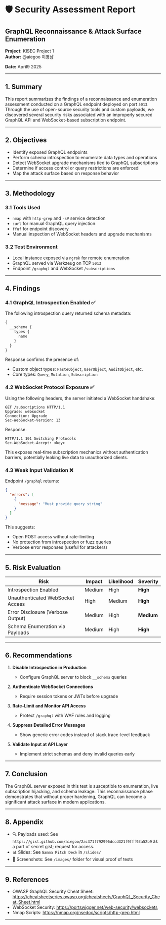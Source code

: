 
# 🛡️ Security Assessment Report  
## GraphQL Reconnaissance & Attack Surface Enumeration  
**Project:** KISEC Project 1  
**Author:** @aiegoo  이병남 

**Date:** April9  2025  

---

## 1. Summary

This report summarizes the findings of a reconnaissance and enumeration assessment conducted on a GraphQL endpoint deployed on port `5013`. Through the use of open-source security tools and custom payloads, we discovered several security risks associated with an improperly secured GraphQL API and WebSocket-based subscription endpoint.

---

## 2. Objectives

- Identify exposed GraphQL endpoints
- Perform schema introspection to enumerate data types and operations
- Detect WebSocket upgrade mechanisms tied to GraphQL subscriptions
- Determine if access control or query restrictions are enforced
- Map the attack surface based on response behavior

---

## 3. Methodology

### 3.1 Tools Used

- `nmap` with `http-grep` and `-sV` service detection  
- `curl` for manual GraphQL query injection  
- `ffuf` for endpoint discovery  
- Manual inspection of WebSocket headers and upgrade mechanisms

### 3.2 Test Environment

- Local instance exposed via `ngrok` for remote enumeration  
- GraphQL served via Werkzeug on TCP `5013`  
- Endpoint `/graphql` and WebSocket `/subscriptions`

---

## 4. Findings

### 4.1 GraphQL Introspection Enabled ✅

The following introspection query returned schema metadata:

```graphql
{
  __schema {
    types {
      name
    }
  }
}
```

Response confirms the presence of:
- Custom object types: `PasteObject`, `UserObject`, `AuditObject`, etc.
- Core types: `Query`, `Mutation`, `Subscription`

### 4.2 WebSocket Protocol Exposure ✅

Using the following headers, the server initiated a WebSocket handshake:

```
GET /subscriptions HTTP/1.1
Upgrade: websocket
Connection: Upgrade
Sec-WebSocket-Version: 13
```

Response:
```
HTTP/1.1 101 Switching Protocols
Sec-WebSocket-Accept: <key>
```

This exposes real-time subscription mechanics without authentication barriers, potentially leaking live data to unauthorized clients.

### 4.3 Weak Input Validation ❌

Endpoint `/graphql` returns:

```json
{
  "errors": [
    {
      "message": "Must provide query string"
    }
  ]
}
```

This suggests:
- Open POST access without rate-limiting
- No protection from introspection or fuzz queries
- Verbose error responses (useful for attackers)

---

## 5. Risk Evaluation

| Risk                               | Impact   | Likelihood | Severity |
|------------------------------------|----------|------------|----------|
| Introspection Enabled              | Medium   | High       | **High** |
| Unauthenticated WebSocket Access  | High     | Medium     | **High** |
| Error Disclosure (Verbose Output) | Medium   | High       | **Medium** |
| Schema Enumeration via Payloads   | Medium   | High       | **High** |

---

## 6. Recommendations

1. **Disable Introspection in Production**
   - Configure GraphQL server to block `__schema` queries

2. **Authenticate WebSocket Connections**
   - Require session tokens or JWTs before upgrade

3. **Rate-Limit and Monitor API Access**
   - Protect `/graphql` with WAF rules and logging

4. **Suppress Detailed Error Messages**
   - Show generic error codes instead of stack trace-level feedback

5. **Validate Input at API Layer**
   - Implement strict schemas and deny invalid queries early

---

## 7. Conclusion

The GraphQL server exposed in this test is susceptible to enumeration, live subscription hijacking, and schema leakage. This reconnaissance phase demonstrates that without proper hardening, GraphQL can become a significant attack surface in modern applications.

---

## 8. Appendix

- 🔍 Payloads used: See `https://gist.github.com/aiegoo/2ac371f792996dccd321f9fff93a52b9` as a part of secret gist; request for access.  
- 📊 Slides: See `Gamma Pitch Deck` in `/slides/`  
- 📎 Screenshots: See `/images/` folder for visual proof of tests

---

## 9. References

- OWASP GraphQL Security Cheat Sheet: https://cheatsheetseries.owasp.org/cheatsheets/GraphQL_Security_Cheat_Sheet.html  
- WebSocket Security: https://portswigger.net/web-security/websockets  
- Nmap Scripts: https://nmap.org/nsedoc/scripts/http-grep.html



---
